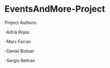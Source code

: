 # EventsAndMore-Project

Project Authors: 

-Adrià Rojas

-Marc Farran

-Daniel Bistuer

-Sergio Beltran

